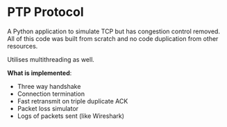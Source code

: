 # PTP Protocol
A Python application to simulate TCP but has congestion control removed. All of this code was built from scratch and no code duplication from other resources.

Utilises multithreading as well.

**What is implemented**: 

- Three way handshake
- Connection termination
- Fast retransmit on triple duplicate ACK
-  Packet loss simulator
- Logs of packets sent (like Wireshark)

